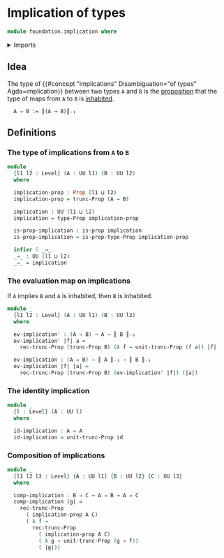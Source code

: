 # Implication of types

```agda
module foundation.implication where
```

<details><summary>Imports</summary>

```agda
open import foundation.decidable-types
open import foundation.dependent-pair-types
open import foundation.inhabited-types
open import foundation.propositional-truncations
open import foundation.universe-levels

open import foundation-core.cartesian-product-types
open import foundation-core.coproduct-types
open import foundation-core.decidable-propositions
open import foundation-core.empty-types
open import foundation-core.equivalences
open import foundation-core.function-types
open import foundation-core.propositions
```

</details>

## Idea

The type of
{{#concept "implications" Disambiguation="of types" Agda=implication}} between
two types `A` and `B` is the [proposition](foundation-core.propositions.md) that
the type of maps from `A` to `B` is [inhabited](foundation.inhabited-types.md).

```text
  A ⇒ B := ║(A → B)║₋₁
```

## Definitions

### The type of implications from `A` to `B`

```agda
module _
  {l1 l2 : Level} (A : UU l1) (B : UU l2)
  where

  implication-prop : Prop (l1 ⊔ l2)
  implication-prop = trunc-Prop (A → B)

  implication : UU (l1 ⊔ l2)
  implication = type-Prop implication-prop

  is-prop-implication : is-prop implication
  is-prop-implication = is-prop-type-Prop implication-prop

  infixr 5 _⇒_
  _⇒_ : UU (l1 ⊔ l2)
  _⇒_ = implication
```

### The evaluation map on implications

If `A` implies `B` and `A` is inhabited, then `B` is inhabited.

```agda
module _
  {l1 l2 : Level} (A : UU l1) (B : UU l2)
  where

  ev-implication' : (A ⇒ B) → A → ║ B ║₋₁
  ev-implication' |f| a =
    rec-trunc-Prop (trunc-Prop B) (λ f → unit-trunc-Prop (f a)) |f|

  ev-implication : (A ⇒ B) → ║ A ║₋₁ → ║ B ║₋₁
  ev-implication |f| |a| =
    rec-trunc-Prop (trunc-Prop B) (ev-implication' |f|) (|a|)
```

### The identity implication

```agda
module _
  {l : Level} (A : UU l)
  where

  id-implication : A ⇒ A
  id-implication = unit-trunc-Prop id
```

### Composition of implications

```agda
module _
  {l1 l2 l3 : Level} {A : UU l1} {B : UU l2} {C : UU l3}
  where

  comp-implication : B ⇒ C → A ⇒ B → A ⇒ C
  comp-implication |g| =
    rec-trunc-Prop
      ( implication-prop A C)
      ( λ f →
        rec-trunc-Prop
          ( implication-prop A C)
          ( λ g → unit-trunc-Prop (g ∘ f))
          ( |g|))
```
